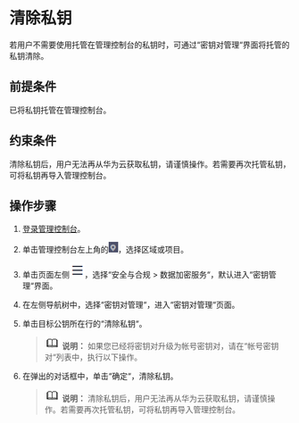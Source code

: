 # 清除私钥<a name="dew_01_0083"></a>

若用户不需要使用托管在管理控制台的私钥时，可通过“密钥对管理“界面将托管的私钥清除。

## 前提条件<a name="section181126545918"></a>

已将私钥托管在管理控制台。

## 约束条件<a name="section15263164983112"></a>

清除私钥后，用户无法再从华为云获取私钥，请谨慎操作。若需要再次托管私钥，可将私钥再导入管理控制台。

## 操作步骤<a name="section54321655133911"></a>

1.  [登录管理控制台](https://console.huaweicloud.com)。
2.  单击管理控制台左上角的![](figures/icon_region-14.png)，选择区域或项目。
3.  单击页面左侧![](figures/icon-servicelist-15.png)，选择“安全与合规  \>  数据加密服务“，默认进入“密钥管理“界面。
4.  在左侧导航树中，选择“密钥对管理“，进入“密钥对管理“页面。
5.  单击目标公钥所在行的“清除私钥“。

    >![](public_sys-resources/icon-note.gif) **说明：** 
    >如果您已经将密钥对升级为帐号密钥对，请在“帐号密钥对“列表中，执行以下操作。

6.  在弹出的对话框中，单击“确定“，清除私钥。

    >![](public_sys-resources/icon-note.gif) **说明：** 
    >清除私钥后，用户无法再从华为云获取私钥，请谨慎操作。若需要再次托管私钥，可将私钥再导入管理控制台。

